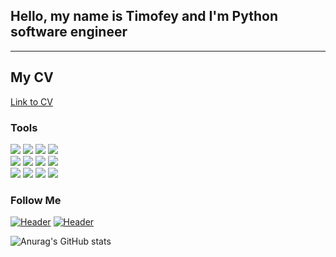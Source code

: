 ## Hello, my name is Timofey and I'm Python software engineer 
---

## My CV
[Link to CV](x)

### Tools
<div>
<img src="https://img.shields.io/badge/-Postman-black?style=for-the-badge&logo=Postman"/>
<img src="https://img.shields.io/badge/-Charles-black?style=for-the-badge&logo=Charles"/>
<img src="https://img.shields.io/badge/-DevTools-black?style=for-the-badge&logo=DevTools"/>
<img src="https://img.shields.io/badge/-GIT-black?style=for-the-badge&logo=GIT"/>
</div>
<div>
<img src="https://img.shields.io/badge/-Android studio-black?style=for-the-badge&logo=Android studio"/>
<img src="https://img.shields.io/badge/-YOUTRACK-black?style=for-the-badge&logo=YOUTRACK&logoColor=yellow"/>
<img src="https://img.shields.io/badge/-JSON-black?style=for-the-badge&logo=json&logoColor=yellow"/>
<img src="https://img.shields.io/badge/-Postgresql-black?style=for-the-badge&logo=Postgresql"/>
</div>
<div>
<img src="https://img.shields.io/badge/-MYSQL-000000?style=for-the-badge&logo=MYSQL"/>
<img src="https://img.shields.io/badge/-Pyhton-000000?style=for-the-badge&logo=Python"/>
<img src="https://img.shields.io/badge/-JavaScript-000000?style=for-the-badge&logo=JavaScript"/>
<img src="https://img.shields.io/badge/-LINUX-000000?style=for-the-badge&logo=UBUNTU"/>
</div>



### Follow Me
[![Header](https://img.shields.io/badge/Telegram-090909?style=for-the-badge&logo=telegram&logoColor=31a5db)](https://t.me/im_timofey)
[![Header](https://img.shields.io/badge/Linkedin-090909?style=for-the-badge&logo=linkedin&logoColor=0073b1)](x)

![Anurag's GitHub stats](https://github-readme-stats.vercel.app/api?username=Timo4ey&show_icons=true&theme=radical)
